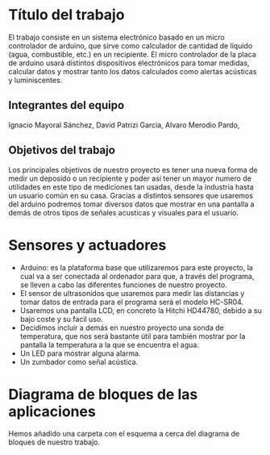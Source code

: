 # Título del trabajo
El trabajo consiste en un sistema electrónico basado en un micro controlador de arduino, que sirve como calculador de cantidad de líquido (agua, combustible, etc.) en un recipiente. El micro controlador de la placa de arduino usará distintos dispositivos electrónicos para tomar medidas, calcular datos y mostrar tanto los datos calculados como alertas acústicas y luminiscentes.

## Integrantes del equipo

Ignacio Mayoral Sánchez,
David Patrizi Garcia,
Alvaro Merodio Pardo,

## Objetivos del trabajo

Los principales objetivos de nuestro proyecto es tener una nueva forma de medir un deposido o un recipiente y poder así tener un mayor numero de utilidades en este tipo de mediciones tan usadas, desde la industria hasta un usuario común en su casa. Gracias a distintos sensores que usaremos del arduino podremos tomar diversos datos que mostrar en una pantalla a demás de otros tipos de señales acusticas y visuales para el usuario. 

# Sensores y actuadores

- Arduino: es la plataforma base que utilizaremos para este proyecto, la cual va a ser conectada al ordenador para que, a través del programa, se lleven a cabo las diferentes funciones de nuestro proyecto. 
- El sensor de ultrasonidos que usaremos para medir las distancias y tomar datos de entrada para el programa será el modelo HC-SR04.
- Usaremos una pantalla LCD, en concreto la Hitchi HD44780, debido a su bajo coste y su facil uso.
- Decidimos incluir a demás en nuestro proyecto una sonda de temperatura, que nos será bastante útil para también mostrar por la pantalla la temperatura a la que se encuentra el agua.
- Un LED para mostrar alguna alarma.
- Un zumbador como señal acústica. 

# Diagrama de bloques de las aplicaciones 

Hemos añadido una carpeta con el esquema a cerca del diagrama de bloques de nuestro trabajo.
